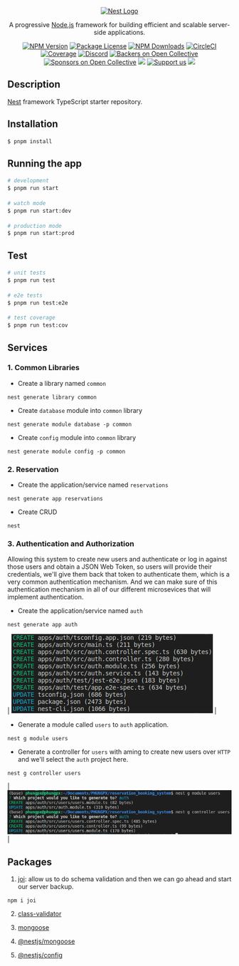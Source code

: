 <p align="center">
  <a href="http://nestjs.com/" target="blank"><img src="https://nestjs.com/img/logo-small.svg" width="200" alt="Nest Logo" /></a>
</p>

[circleci-image]: https://img.shields.io/circleci/build/github/nestjs/nest/master?token=abc123def456
[circleci-url]: https://circleci.com/gh/nestjs/nest

  <p align="center">A progressive <a href="http://nodejs.org" target="_blank">Node.js</a> framework for building efficient and scalable server-side applications.</p>
    <p align="center">
<a href="https://www.npmjs.com/~nestjscore" target="_blank"><img src="https://img.shields.io/npm/v/@nestjs/core.svg" alt="NPM Version" /></a>
<a href="https://www.npmjs.com/~nestjscore" target="_blank"><img src="https://img.shields.io/npm/l/@nestjs/core.svg" alt="Package License" /></a>
<a href="https://www.npmjs.com/~nestjscore" target="_blank"><img src="https://img.shields.io/npm/dm/@nestjs/common.svg" alt="NPM Downloads" /></a>
<a href="https://circleci.com/gh/nestjs/nest" target="_blank"><img src="https://img.shields.io/circleci/build/github/nestjs/nest/master" alt="CircleCI" /></a>
<a href="https://coveralls.io/github/nestjs/nest?branch=master" target="_blank"><img src="https://coveralls.io/repos/github/nestjs/nest/badge.svg?branch=master#9" alt="Coverage" /></a>
<a href="https://discord.gg/G7Qnnhy" target="_blank"><img src="https://img.shields.io/badge/discord-online-brightgreen.svg" alt="Discord"/></a>
<a href="https://opencollective.com/nest#backer" target="_blank"><img src="https://opencollective.com/nest/backers/badge.svg" alt="Backers on Open Collective" /></a>
<a href="https://opencollective.com/nest#sponsor" target="_blank"><img src="https://opencollective.com/nest/sponsors/badge.svg" alt="Sponsors on Open Collective" /></a>
  <a href="https://paypal.me/kamilmysliwiec" target="_blank"><img src="https://img.shields.io/badge/Donate-PayPal-ff3f59.svg"/></a>
    <a href="https://opencollective.com/nest#sponsor"  target="_blank"><img src="https://img.shields.io/badge/Support%20us-Open%20Collective-41B883.svg" alt="Support us"></a>
  <a href="https://twitter.com/nestframework" target="_blank"><img src="https://img.shields.io/twitter/follow/nestframework.svg?style=social&label=Follow"></a>
</p>
  <!--[![Backers on Open Collective](https://opencollective.com/nest/backers/badge.svg)](https://opencollective.com/nest#backer)
  [![Sponsors on Open Collective](https://opencollective.com/nest/sponsors/badge.svg)](https://opencollective.com/nest#sponsor)-->

## Description

[Nest](https://github.com/nestjs/nest) framework TypeScript starter repository.

## Installation

```bash
$ pnpm install
```

## Running the app

```bash
# development
$ pnpm run start

# watch mode
$ pnpm run start:dev

# production mode
$ pnpm run start:prod
```

## Test

```bash
# unit tests
$ pnpm run test

# e2e tests
$ pnpm run test:e2e

# test coverage
$ pnpm run test:cov
```

## Services

### 1. Common Libraries

- Create a library named `common`

```
nest generate library common
```

- Create `database` module into `common` library

```
nest generate module database -p common
```

- Create `config` module into `common` library

```
nest generate module config -p common
```

### 2. Reservation

- Create the application/service named `reservations`

```
nest generate app reservations
```

- Create CRUD

```
nest
```

### 3. Authentication and Authorization

Allowing this system to create new users and authenticate or log in against those users and obtain a JSON Web Token, so users will provide their credentials, we'll give them back that token to authenticate them, which is a very common authentication mechanism. And we can make sure of this authentication mechanism in all of our different microsevices that will implement authentication.

- Create the application/service named `auth`

```
nest generate app auth
```

| ![alt text](./figures/nest_generate_app_auth.png?raw=true) |

- Generate a module called `users` to `auth` application.

```
nest g module users
```

- Generate a controller for `users` with aming to create new users over `HTTP` and we'll select the `auth` project here.

```
nest g controller users
```

| ![alt text](./figures/users_module_and_controllers.png?raw=true) |



## Packages

1. [joi](https://www.npmjs.com/package/joi): allow us to do schema validation and then we can go ahead and start our server backup.

```
npm i joi
```

2. [class-validator](https://www.npmjs.com/package/class-validator)

3. [mongoose](https://www.npmjs.com/package/mongoose)

4. [@nestjs/mongoose](https://www.npmjs.com/package/@nestjs/mongoose)

5. [@nestjs/config](https://www.npmjs.com/package/@nestjs/config)
